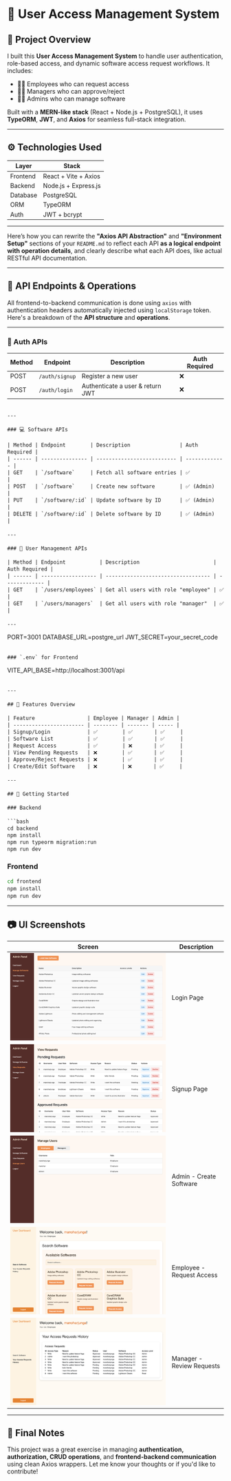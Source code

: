 

# 🔐 User Access Management System

## 📌 Project Overview

I built this **User Access Management System** to handle user authentication, role-based access, and dynamic software access request workflows. It includes:

- 🧑‍💼 Employees who can request access
- 🧑‍💼 Managers who can approve/reject
- 👨‍💼 Admins who can manage software

Built with a **MERN-like stack** (React + Node.js + PostgreSQL), it uses **TypeORM**, **JWT**, and **Axios** for seamless full-stack integration.

---

## ⚙️ Technologies Used

| Layer     | Stack                              |
|-----------|------------------------------------|
| Frontend  | React + Vite + Axios               |
| Backend   | Node.js + Express.js               |
| Database  | PostgreSQL                         |
| ORM       | TypeORM                            |
| Auth      | JWT + bcrypt                       |

---
Here’s how you can rewrite the **"Axios API Abstraction"** and **"Environment Setup"** sections of your `README.md` to reflect each API **as a logical endpoint with operation details**, and clearly describe what each API does, like actual RESTful API documentation.

---

## 🔁 API Endpoints & Operations

All frontend-to-backend communication is done using `axios` with authentication headers automatically injected using `localStorage` token. Here's a breakdown of the **API structure** and **operations**.

---

### 🔐 Auth APIs

| Method | Endpoint       | Description                      | Auth Required |
| ------ | -------------- | -------------------------------- | ------------- |
| POST   | `/auth/signup` | Register a new user              | ❌             |
| POST   | `/auth/login`  | Authenticate a user & return JWT | ❌             |
```

---

### 💻 Software APIs

| Method | Endpoint        | Description                | Auth Required |
| ------ | --------------- | -------------------------- | ------------- |
| GET    | `/software`     | Fetch all software entries | ✅             |
| POST   | `/software`     | Create new software        | ✅ (Admin)     |
| PUT    | `/software/:id` | Update software by ID      | ✅ (Admin)     |
| DELETE | `/software/:id` | Delete software by ID      | ✅ (Admin)     |

---

### 👥 User Management APIs

| Method | Endpoint           | Description                        | Auth Required |
| ------ | ------------------ | ---------------------------------- | ------------- |
| GET    | `/users/employees` | Get all users with role "employee" | ✅             |
| GET    | `/users/managers`  | Get all users with role "manager"  | ✅             |

---
```
PORT=3001
DATABASE_URL=postgre_url
JWT_SECRET=your_secret_code

```

### `.env` for Frontend

```
VITE_API_BASE=http://localhost:3001/api
```

---

## 🧠 Features Overview

| Feature                 | Employee | Manager | Admin |
| ----------------------- | -------- | ------- | ----- |
| Signup/Login            | ✅        | ✅       | ✅     |
| Software List           | ✅        | ✅       | ✅     |
| Request Access          | ✅        | ❌       | ✅     |
| View Pending Requests   | ❌        | ✅       | ✅     |
| Approve/Reject Requests | ❌        | ✅       | ✅     |
| Create/Edit Software    | ❌        | ❌       | ✅     |

---

## 🚀 Getting Started

### Backend

```bash
cd backend
npm install
npm run typeorm migration:run
npm run dev
```

### Frontend

```bash
cd frontend
npm install
npm run dev
```

---

## 📷 UI Screenshots

| Screen                   | Description               |
| ------------------------ | ------------------------- |
| ![1.png](./images/1.png) | Login Page                |
| ![2.png](./images/2.png) | Signup Page               |
| ![3.png](./images/3.png) | Admin - Create Software   |
| ![4.png](./images/4.png) | Employee - Request Access |
| ![5.png](./images/5.png) | Manager - Review Requests |

---

## 📝 Final Notes

This project was a great exercise in managing **authentication, authorization, CRUD operations**, and **frontend-backend communication** using clean Axios wrappers. Let me know your thoughts or if you'd like to contribute!

```

